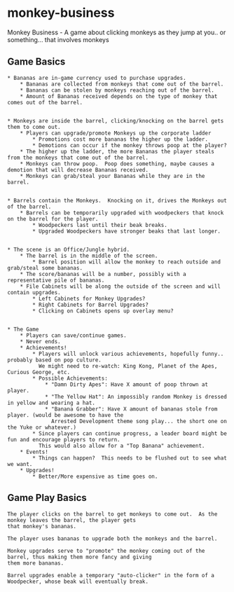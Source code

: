 monkey-business
===============

Monkey Business - A game about clicking monkeys as they jump at you.. or something... that involves monkeys


Game Basics
-----------

    * Bananas are in-game currency used to purchase upgrades.
        * Bananas are collected from monkeys that come out of the barrel.
        * Bananas can be stolen by monkeys reaching out of the barrel.
        * Amount of Bananas received depends on the type of monkey that comes out of the barrel.


    * Monkeys are inside the barrel, clicking/knocking on the barrel gets them to come out.
        * Players can upgrade/promote Monkeys up the corporate ladder
            * Promotions cost more bananas the higher up the ladder.
            * Demotions can occur if the monkey throws poop at the player?
        * The higher up the ladder, the more Bananas the player steals from the monkeys that come out of the barrel.
        * Monkeys can throw poop.  Poop does something, maybe causes a demotion that will decrease Bananas received.
        * Monkeys can grab/steal your Bananas while they are in the barrel.


    * Barrels contain the Monkeys.  Knocking on it, drives the Monkeys out of the barrel.
        * Barrels can be temporarily upgraded with woodpeckers that knock on the barrel for the player.
            * Woodpeckers last until their beak breaks.
            * Upgraded Woodpeckers have stronger beaks that last longer.


    * The scene is an Office/Jungle hybrid.
        * The barrel is in the middle of the screen.
            * Barrel position will allow the monkey to reach outside and grab/steal some bananas.
        * The score/bananas will be a number, possibly with a representative pile of bananas.
        * File Cabinets will be along the outside of the screen and will contain upgrades.
            * Left Cabinets for Monkey Upgrades?
            * Right Cabinets for Barrel Upgrades?
            * Clicking on Cabinets opens up overlay menu?


    * The Game
        * Players can save/continue games.
        * Never ends.
        * Achievements!
            * Players will unlock various achievements, hopefully funny.. probably based on pop culture.
              We might need to re-watch: King Kong, Planet of the Apes, Curious George, etc.
            * Possible Achievements:
                * "Damn Dirty Apes": Have X amount of poop thrown at player.
                * "The Yellow Hat": An impossibly random Monkey is dressed in yellow and wearing a hat.
                * "Banana Grabber": Have X amount of bananas stole from player. (would be awesome to have the
                  Arrested Development theme song play... the short one on the Yuke or whatever.)
            * Since players can continue progress, a leader board might be fun and encourage players to return.
              This would also allow for a "Top Banana" achievement.
        * Events!
            * Things can happen?  This needs to be flushed out to see what we want.
        * Upgrades!
            * Better/More expensive as time goes on.


Game Play Basics
----------------

    The player clicks on the barrel to get monkeys to come out.  As the monkey leaves the barrel, the player gets
    that monkey's bananas.

    The player uses bananas to upgrade both the monkeys and the barrel.

    Monkey upgrades serve to "promote" the monkey coming out of the barrel, thus making them more fancy and giving
    them more bananas.

    Barrel upgrades enable a temporary "auto-clicker" in the form of a Woodpecker, whose beak will eventually break.